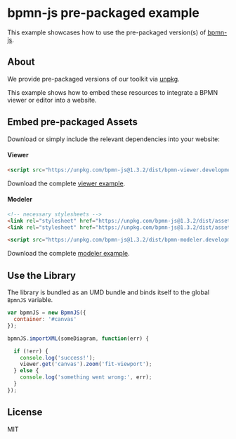 # bpmn-js pre-packaged example

This example showcases how to use the pre-packaged version(s) of [bpmn-js](https://github.com/bpmn-io/bpmn-js).


## About

We provide pre-packaged versions of our toolkit via [unpkg](https://unpkg.com/bpmn-js/dist/).

This example shows how to embed these resources to integrate a BPMN viewer or editor
into a website.


## Embed pre-packaged Assets

Download or simply include the relevant dependencies into your website:

#### Viewer

```html
<script src="https://unpkg.com/bpmn-js@1.3.2/dist/bpmn-viewer.development.js"></script>
```

Download the complete [viewer example](https://rawgit.com/bpmn-io/bpmn-js-examples/master/starter/viewer.html).

#### Modeler

```html
<!-- necessary stylesheets -->
<link rel="stylesheet" href="https://unpkg.com/bpmn-js@1.3.2/dist/assets/diagram-js.css" />
<link rel="stylesheet" href="https://unpkg.com/bpmn-js@1.3.2/dist/assets/bpmn-font/css/bpmn.css" />

<script src="https://unpkg.com/bpmn-js@1.3.2/dist/bpmn-modeler.development.js"></script>
```

Download the complete [modeler example](https://rawgit.com/bpmn-io/bpmn-js-examples/master/starter/modeler.html).


## Use the Library

The library is bundled as an UMD bundle and binds itself to the global `BpmnJS`
variable.

```javascript
var bpmnJS = new BpmnJS({
  container: '#canvas'
});

bpmnJS.importXML(someDiagram, function(err) {

  if (!err) {
    console.log('success!');
    viewer.get('canvas').zoom('fit-viewport');
  } else {
    console.log('something went wrong:', err);
  }
});
```

## License

MIT

